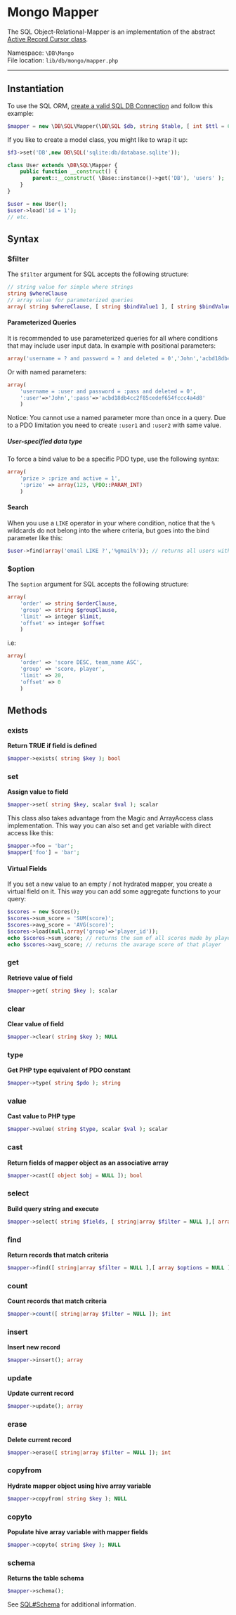 # Mongo Mapper

The SQL Object-Relational-Mapper is an implementation of the abstract [Active Record Cursor class](cursor).

Namespace: `\DB\Mongo` <br/>
File location: `lib/db/mongo/mapper.php`

---

## Instantiation

To use the SQL ORM, [create a valid SQL DB Connection](sql#constructor) and follow this example:

``` php
$mapper = new \DB\SQL\Mapper(\DB\SQL $db, string $table, [ int $ttl = 60 ])
```

If you like to create a model class, you might like to wrap it up:

``` php
$f3->set('DB',new DB\SQL('sqlite:db/database.sqlite'));

class User extends \DB\SQL\Mapper {
    public function __construct() {
        parent::__construct( \Base::instance()->get('DB'), 'users' );
    }
}

$user = new User();
$user->load('id = 1');
// etc.
```

## Syntax

### $filter

The `$filter` argument for SQL accepts the following structure:

``` php
// string value for simple where strings
string $whereClause
// array value for parameterized queries
array( string $whereClause, [ string $bindValue1 ], [ string $bindValue2 ], [...] )
```

#### Parameterized Queries

It is recommended to use parameterized queries for all where conditions that may include user input data.
In example with positional parameters:

``` php
array('username = ? and password = ? and deleted = 0','John','acbd18db4cc2f85cedef654fccc4a4d8')
```

Or with named parameters:

``` php
array(
    'username = :user and password = :pass and deleted = 0',
    ':user'=>'John',':pass'=>'acbd18db4cc2f85cedef654fccc4a4d8'
    )
```

<div class="alert alert-info">
Notice: You cannot use a named parameter more than once in a query. Due to a PDO limitation you need to create <code>:user1</code> and <code>:user2</code> with same value.
</div>

##### User-specified data type

To force a bind value to be a specific PDO type, use the following syntax:

``` php
array(
    'prize > :prize and active = 1',
    ':prize' => array(123, \PDO::PARAM_INT)
    )
```


#### Search

When you use a `LIKE` operator in your where condition, notice that the `%` wildcards do not belong into the where criteria, but goes into the bind parameter like this:

```php
$user->find(array('email LIKE ?','%gmail%')); // returns all users with an email address at GMAIL
```

### $option

The `$option` argument for SQL accepts the following structure:

``` php
array(
    'order' => string $orderClause,
    'group' => string $groupClause,
    'limit' => integer $limit,
    'offset' => integer $offset
    )
```

i.e:

``` php
array(
    'order' => 'score DESC, team_name ASC',
    'group' => 'score, player',
    'limit' => 20,
    'offset' => 0
    )
```


## Methods

### exists

**Return TRUE if field is defined**

``` php
$mapper->exists( string $key ); bool
```


### set

**Assign value to field**

``` php
$mapper->set( string $key, scalar $val ); scalar
```

This class also takes advantage from the Magic and ArrayAccess class implementation.
This way you can also set and get variable with direct access like this:

``` php
$mapper->foo = 'bar';
$mapper['foo'] = 'bar';
```

#### Virtual Fields

If you set a new value to an empty / not hydrated mapper, you create a virtual field on it. This way you can add some aggregate functions to your query:

``` php
$scores = new Scores();
$scores->sum_score = 'SUM(score)';
$scores->avg_score = 'AVG(score)';
$scores->load(null,array('group'=>'player_id'));
echo $scores->sum_score; // returns the sum of all scores made by player_id
echo $scores->avg_score; // returns the avarage score of that player
```

### get

**Retrieve value of field**

``` php
$mapper->get( string $key ); scalar
```


### clear

**Clear value of field**

``` php
$mapper->clear( string $key ); NULL
```


### type

**Get PHP type equivalent of PDO constant**

``` php
$mapper->type( string $pdo ); string
```


### value

**Cast value to PHP type**

``` php
$mapper->value( string $type, scalar $val ); scalar
```


### cast

**Return fields of mapper object as an associative array**

``` php
$mapper->cast([ object $obj = NULL ]); bool
```


### select

**Build query string and execute**

``` php
$mapper->select( string $fields, [ string|array $filter = NULL ],[ array $options = NULL ],[ int $ttl = 0 ]); array
```


### find

**Return records that match criteria**

``` php
$mapper->find([ string|array $filter = NULL ],[ array $options = NULL ],[ int $ttl = 0 ]); array
```


### count

**Count records that match criteria**

``` php
$mapper->count([ string|array $filter = NULL ]); int
```

### insert
**Insert new record**

``` php
$mapper->insert(); array
```


### update
**Update current record**

``` php
$mapper->update(); array
```


### erase
**Delete current record**

``` php
$mapper->erase([ string|array $filter = NULL ]); int
```


### copyfrom
**Hydrate mapper object using hive array variable**

``` php
$mapper->copyfrom( string $key ); NULL
```


### copyto
**Populate hive array variable with mapper fields**

``` php
$mapper->copyto( string $key ); NULL
```


### schema
**Returns the table schema**

``` php
$mapper->schema();
```

See [SQL#Schema](sql#schema) for additional information.
